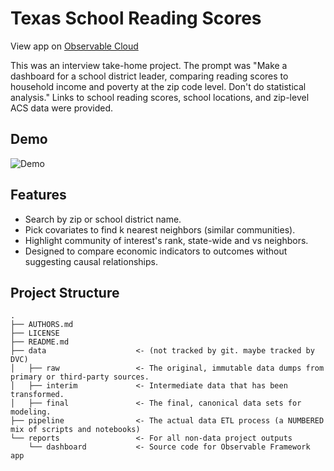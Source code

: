 Texas School Reading Scores
==============================

View app on [Observable Cloud](https://reading-scores-demo.observablehq.cloud/3rd-grade-reading-scores/)

This was an interview take-home project. The prompt was "Make a dashboard for a 
school district leader, comparing reading scores to household income and poverty
at the zip code level. Don't do statistical analysis." Links to
school reading scores, school locations, and zip-level ACS data were provided.

Demo
----

![Demo](demo.gif)

Features
--------

* Search by zip or school district name.
* Pick covariates to find k nearest neighbors (similar communities).
* Highlight community of interest's rank, state-wide and vs neighbors.
* Designed to compare economic indicators to outcomes without suggesting causal relationships.

Project Structure
-----------------

```
.
├── AUTHORS.md
├── LICENSE
├── README.md
├── data                    <- (not tracked by git. maybe tracked by DVC)
│   ├── raw                 <- The original, immutable data dumps from primary or third-party sources.
│   ├── interim             <- Intermediate data that has been transformed.
│   ├── final               <- The final, canonical data sets for modeling.
├── pipeline                <- The actual data ETL process (a NUMBERED mix of scripts and notebooks)
└── reports                 <- For all non-data project outputs
    └── dashboard           <- Source code for Observable Framework app
```